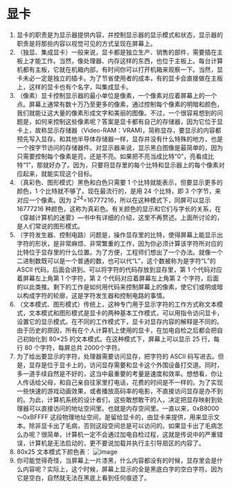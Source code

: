 # 显卡
1. 显卡的职责是为显示器提供内容，并控制显示器的显示模式和状态，显示器的职责是将那些内容以视觉可见的方式呈现在屏幕上。
2. （独显、集成显卡）一般来说，显卡都是独立生产、销售的部件，需要插在主板上才能工作。当然，像处理器、内存这样的东西，也位于主板上。每台计算机都有主板，它就在机箱内部，有时间你可以打开机箱来观察一下。当然，显卡未必一定是独立的插卡。为了节省使用者的成本，有的显卡会直接做在主板上，这样的显卡也有个名字，叫集成显卡。
3. （像素）显卡控制显示器的最小单位是像素，一个像素对应着屏幕上的一个点。屏幕上通常有数十万乃至更多的像素，通过控制每个像素的明暗和颜色，我们就能让这大量的像素形成文字和美丽的图像。不过，一个很容易想到的问题是，如何来控制这些像素呢？答案是显卡都有自己的存储器，因为它位于显卡上，故称显示存储器（Video-RAM：VRAM)，简称显存，要显示的内容都预先写入显存。和其他半导体存储器一样，显存并没有什么特殊的地方，也是一个按字节访问的存储器件。对显示器来说，显示黑白图像是最简单的，因为只需要控制每个像素是亮，还是不亮。如果把不亮当成比特“0”，亮看成比特“1”，那就好办了。因为，只要将显存里的每个比特和显示器上的每个像素对应起来，就能实现这个目标。
4. （真彩色、图形模式）黑色和白色只需要 1 个比特就能表示，但要显示更多的颜色，1 个比特就不够了。现在最流行的，是用 24 个比特，即 3 个字节，来对应一个像素。因为 2<sup>24</sup>=16777216，所以在这种模式下，同屏可以显示 16777216 种颜色，这称为真彩色。有关颜色的显示和它们与字长的关系，在《穿越计算机的迷雾》—书中有详细的介绍，这里不再赘述。上面所讨论的，是人们常说的图形模式。
5. （字符发生器、控制电路）问题是，操作显存里的比特，使得屏幕上能显示出字符的形状，是非常麻烦、非常繁重的工作，因为你必须计算该字符所对应的比特位于显存里的什么位置。为了方便，工程师们想出了一个办法。就像一个二进制数既可以是一个普通的数，也可以代“L”，这个数被称为是字符“L”的 ASCII 代码，后面会讲到。可以将字符的代码存放到显存里，第 1 个代码对应着屏幕左上角第 1 个字符，第 2 个代码对应着屏幕左上角第 2 个字符，后面的以此类推。剩下的工作是如何用代码来控制屏幕上的像素，使它们或明或暗以构成字符的轮廓，这是字符发生器和控制电路的事情。
6. （文本模式、图形模式）传统上，这种专门用于显示字符的工作方式称文本模式，文本模式和图形模式是显卡的两种基本工作模式，可以用指令访问显卡，设置它的显示模式。在不同的工作模式下，显卡对显存内容的解释是不同的。由于历史的原因，所有在个人计算机上使用的显卡，在加电自检之后都会把自己初始化到 80×25 的文本模式。在这种模式下，屏幕上可以显示 25 行，每行 80 个字符，每屏总共 2000个字符。
7. 为了给出要显示的字符，处理器需要访问显存，把字符的 ASCII 码写进去。但是，显存是位于显卡上的，访问显存需要和显卡这个外围设备打交道。同时，多一道手续自然是不好的，这当中最重要的考量是速度和效率。想想看，你让人传话给父母，和自己亲自往家里打电话，花费的时间是不一样的。为了实现一些快速的游戏动画效果，或者播放高码率的电影，不直接访问显存是办不到的。为此，计算机系统的设计者们，这些敢想敢干的人，决定把显存映射到处理器可以直接访问的地址空间里。也就是内存空间里。一直以来，0xB8000～0xBFFFF 这段物理地址空间，是留给显卡的，由显卡来提供，用来显示文本。除非显卡出了毛病，否则这段空间总是可以访问的。如果显卡出了毛病怎么办呢？很简单，计算机一定不会通过加电自检过程，这就是传说中的严重错误，计算机是无法启动的，更不要说加载并执行主引导扇区的内容了。
8. 80x25 文本模式下颜色表：
![image](https://user-images.githubusercontent.com/32811372/202855608-05083e3d-ab29-46d3-8156-6a25da5efead.png)
9. 你可能觉得奇怪，当屏幕上一片漆黑，什么内容都没有的时候，显存里会是什么内容呢？实际上，这个时候，屏幕上显示的全是黑底白字的空白字符。因为它是空白，自然就无法在黑底上看到任何痕迹了。
